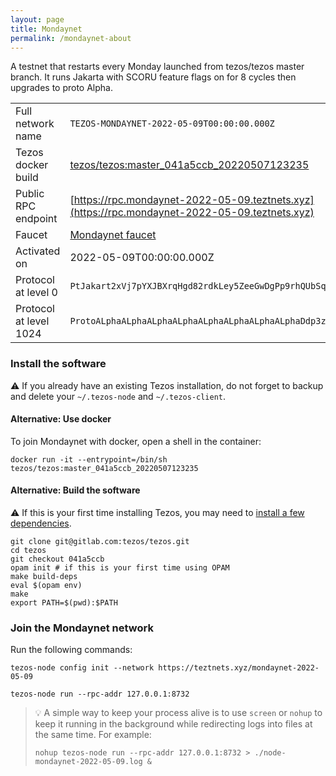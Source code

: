```yaml
---
layout: page
title: Mondaynet
permalink: /mondaynet-about
---
```


A testnet that restarts every Monday launched from tezos/tezos master branch. It runs Jakarta with SCORU feature flags on for 8 cycles then upgrades to proto Alpha.

| | |
|-------|---------------------|
| Full network name | `TEZOS-MONDAYNET-2022-05-09T00:00:00.000Z` |
| Tezos docker build | [tezos/tezos:master_041a5ccb_20220507123235](https://hub.docker.com/r/tezos/tezos/tags?page=1&ordering=last_updated&name=master_041a5ccb_20220507123235) |
| Public RPC endpoint | [https://rpc.mondaynet-2022-05-09.teztnets.xyz](https://rpc.mondaynet-2022-05-09.teztnets.xyz) |
| Faucet | [Mondaynet faucet](https://teztnets.xyz/mondaynet-2022-05-09-faucet) |
| Activated on | 2022-05-09T00:00:00.000Z |
| Protocol at level 0 |  `PtJakart2xVj7pYXJBXrqHgd82rdkLey5ZeeGwDgPp9rhQUbSqY` |
| Protocol at level 1024 |  `ProtoALphaALphaALphaALphaALphaALphaALphaALphaDdp3zK` |




### Install the software

⚠️  If you already have an existing Tezos installation, do not forget to backup and delete your `~/.tezos-node` and `~/.tezos-client`.



#### Alternative: Use docker

To join Mondaynet with docker, open a shell in the container:

```
docker run -it --entrypoint=/bin/sh tezos/tezos:master_041a5ccb_20220507123235
```

#### Alternative: Build the software

⚠️  If this is your first time installing Tezos, you may need to [install a few dependencies](https://tezos.gitlab.io/introduction/howtoget.html#setting-up-the-development-environment-from-scratch).

```
git clone git@gitlab.com:tezos/tezos.git
cd tezos
git checkout 041a5ccb
opam init # if this is your first time using OPAM
make build-deps
eval $(opam env)
make
export PATH=$(pwd):$PATH
```

### Join the Mondaynet network

Run the following commands:

```
tezos-node config init --network https://teztnets.xyz/mondaynet-2022-05-09

tezos-node run --rpc-addr 127.0.0.1:8732
```

> 💡 A simple way to keep your process alive is to use `screen` or `nohup` to keep it running in the background while redirecting logs into files at the same time. For example:
>
> ```bash=13
> nohup tezos-node run --rpc-addr 127.0.0.1:8732 > ./node-mondaynet-2022-05-09.log &
> ```


